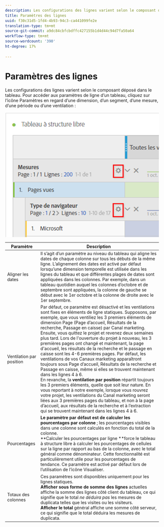 ```yaml
---
description: Les configurations des lignes varient selon le composant déposé dans le tableau.
title: Paramètres des lignes
uuid: f30c31d5-1fd4-4b93-94c3-ca441099fe2e
translation-type: tm+mt
source-git-commit: a9dc84cbfcbdffc427155b1d4d44c94d7fa50a64
workflow-type: tm+mt
source-wordcount: '390'
ht-degree: 17%

---
```



# Paramètres des lignes

Les configurations des lignes varient selon le composant déposé dans le tableau. Pour accéder aux paramètres de ligne d’un tableau, cliquez sur l’icône Paramètres en regard d’une dimension, d’un segment, d’une mesure, d’une période ou d’une ventilation :

![](assets/row-settings.png)

| Paramètre | Description |
|--- |--- |
| Aligner les dates | Il s’agit d’un paramètre au niveau du tableau qui aligne les dates de chaque colonne sur tous les débuts de la même ligne. L’alignement des dates est activé par défaut lorsqu’une dimension temporelle est utilisée dans les lignes du tableau et que différentes plages de dates sont appliquées dans les colonnes. Par exemple, dans un tableau quotidien auquel les colonnes d’octobre et de septembre sont appliquées, la colonne de gauche se début avec le 1er octobre et la colonne de droite avec le 1er septembre. |
| Ventilation par position | Par défaut, ce paramètre est désactivé et les ventilations sont fixes en éléments de ligne statiques. Supposons, par exemple, que vous ventiliez les 3 premiers éléments de dimension Page (Page d’accueil, Résultats de la recherche, Passage en caisse) par Canal marketing. Ensuite, vous quittez le projet et revenez deux semaines plus tard. Lors de l&#39;ouverture du projet à nouveau, les 3 premières pages ont changé et maintenant, la page d&#39;accueil, les résultats de la recherche et le passage en caisse sont les 4-6 premières pages. Par défaut, les ventilations de vos Canaux marketing apparaîtront toujours sous Page d’accueil, Résultats de la recherche et Passage en caisse, même si elles se trouvent maintenant dans les lignes 4 à 6. <br> En revanche, la **ventilation par position** répartit toujours les 3 premiers éléments, quelle que soit leur nature. En vous reportant à notre exemple, lorsque vous rouvrez votre projet, les ventilations du Canal marketing seront liées aux 3 premières pages du tableau, et non à la page d’accueil, aux résultats de la recherche et à l’extraction qui se trouvent maintenant dans les lignes 4 à 6. |
| Pourcentages | **Le paramètre par défaut est de calculer les pourcentages par colonne** ; les pourcentages visibles dans une colonne sont calculés en fonction du total de la colonne. <br>**Calculer les pourcentages par ligne **force le tableau à structure libre à calculer les pourcentages de cellules sur la ligne par rapport au bas de la colonne, avec le total général comme dénominateur. Cette fonctionnalité est particulièrement utile pour les pourcentages de tendance. Ce paramètre est activé par défaut lors de l’utilisation de l’icône Visualiser. |
| Totaux des colonnes | Ces paramètres sont disponibles uniquement pour les lignes [](manual-vs-dynamic-rows.md)statiques. <br> **Afficher sous forme de somme des lignes** actuelles affiche la somme des lignes côté client du tableau, ce qui signifie que le total *ne déduira pas* les mesures de duplicata telles que les visites ou les visiteurs. <br> **Afficher le total** général affiche une somme côté serveur, ce qui signifie que le total déduira les mesures de duplicata. |
